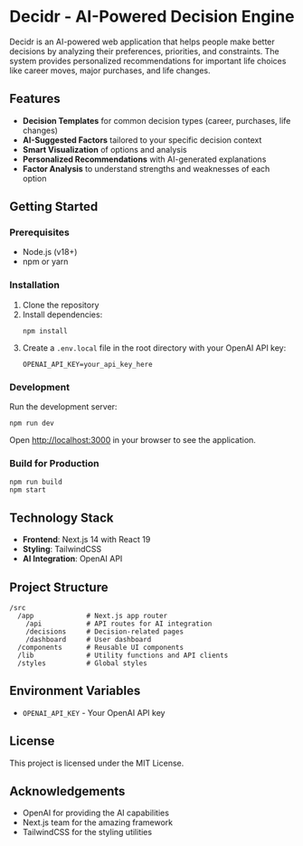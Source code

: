 # Decidr - AI-Powered Decision Engine

Decidr is an AI-powered web application that helps people make better decisions by analyzing their preferences, priorities, and constraints. The system provides personalized recommendations for important life choices like career moves, major purchases, and life changes.

## Features

- **Decision Templates** for common decision types (career, purchases, life changes)
- **AI-Suggested Factors** tailored to your specific decision context
- **Smart Visualization** of options and analysis
- **Personalized Recommendations** with AI-generated explanations
- **Factor Analysis** to understand strengths and weaknesses of each option

## Getting Started

### Prerequisites

- Node.js (v18+)
- npm or yarn

### Installation

1. Clone the repository
2. Install dependencies:
   ```
   npm install
   ```
3. Create a `.env.local` file in the root directory with your OpenAI API key:
   ```
   OPENAI_API_KEY=your_api_key_here
   ```

### Development

Run the development server:

```
npm run dev
```

Open [http://localhost:3000](http://localhost:3000) in your browser to see the application.

### Build for Production

```
npm run build
npm start
```

## Technology Stack

- **Frontend**: Next.js 14 with React 19
- **Styling**: TailwindCSS
- **AI Integration**: OpenAI API

## Project Structure

```
/src
  /app             # Next.js app router 
    /api           # API routes for AI integration
    /decisions     # Decision-related pages
    /dashboard     # User dashboard
  /components      # Reusable UI components
  /lib             # Utility functions and API clients
  /styles          # Global styles
```

## Environment Variables

- `OPENAI_API_KEY` - Your OpenAI API key

## License

This project is licensed under the MIT License.

## Acknowledgements

- OpenAI for providing the AI capabilities
- Next.js team for the amazing framework
- TailwindCSS for the styling utilities 